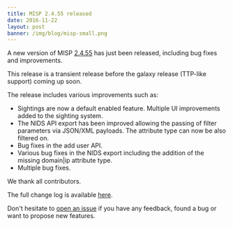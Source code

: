 ```yaml
---
title: MISP 2.4.55 released
date: 2016-11-22
layout: post
banner: /img/blog/misp-small.png
---
```


A new version of MISP [2.4.55](https://github.com/MISP/MISP/tree/v2.4.55) has just been released, including bug fixes and improvements.

This release is a transient release before the galaxy release (TTP-like support) coming up soon.

The release includes various improvements such as:

- Sightings are now a default enabled feature. Multiple UI improvements added to the sighting system.
- The NIDS API export has been improved allowing the passing of filter parameters via JSON/XML payloads. The attribute type can now be also filtered on.
- Bug fixes in the add user API.
- Various bug fixes in the NIDS export including the addition of the missing domain|ip attribute type.
- Multiple bug fixes.

We thank all contributors.

The full change log is available [here](http://www.misp-project.org/Changelog.txt).

Don't hesitate to [open an issue](https://github.com/MISP/MISP/issues) if you have any feedback, found a bug or want to propose new features.
